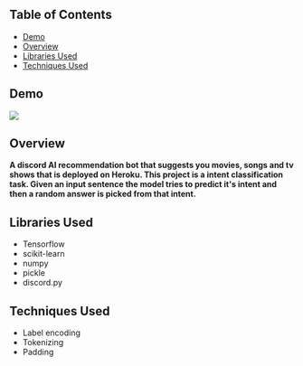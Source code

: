 ## Table of Contents
 * [Demo](#demo)
 * [Overview](#overview)
 * [Libraries Used](#libraries-used)
 * [Techniques Used](#techniques-used)

## Demo
 ![](https://i.imgur.com/o65eqzQ.png)

## Overview
<b>A discord AI recommendation bot that suggests you movies, songs and tv shows that is deployed on Heroku. This project is a intent classification task. Given an input sentence the model tries to predict it's intent and then a random answer is picked from that intent.</b>

## Libraries Used
  * Tensorflow
  * scikit-learn
  * numpy
  * pickle
  * discord.py

## Techniques Used
  * Label encoding
  * Tokenizing
  * Padding
